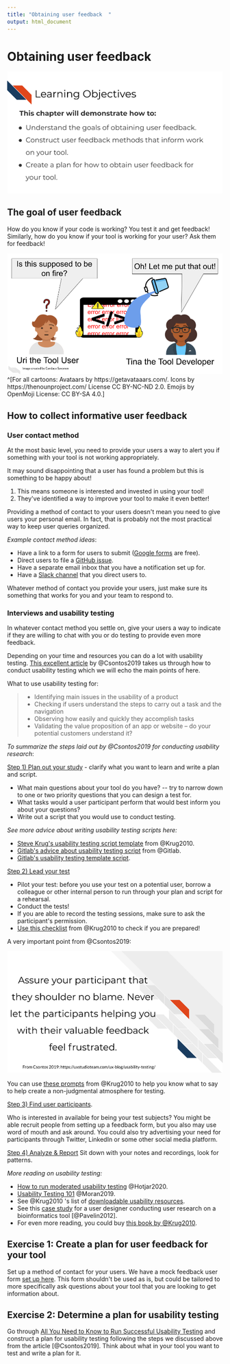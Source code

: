 ```yaml
---
title: "Obtaining user feedback  "
output: html_document
---
```




# Obtaining user feedback

<img src="resources/images/09-user_feedback_files/figure-html//1cd434bkLer_CJ04GzpsZwzeEA9gjc5Ho6QimiHPbyEg_gd422c5de97_0_60.png" title="This chapter will demonstrate how to: Understand the goals of obtaining user feedback. Construct user feedback methods that inform work on your tool. Create a plan for how to obtain user feedback for your tool." alt="This chapter will demonstrate how to: Understand the goals of obtaining user feedback. Construct user feedback methods that inform work on your tool. Create a plan for how to obtain user feedback for your tool."  />

## The goal of user feedback

How do you know if your code is working? You test it and get feedback!
Similarly, how do you know if your tool is working for your user? Ask them for feedback!

<img src="resources/images/09-user_feedback_files/figure-html//1cd434bkLer_CJ04GzpsZwzeEA9gjc5Ho6QimiHPbyEg_gcdcbd8d802_0_173.png" title="Tina the Tool Developer and Uri the Tool User both are looking at Tina’s tool that has “error” written all over it with a warning sign and is on fire. Uri the Tool User says Is this supposed to be on fire? Tina the Tool Developer pours a bucket of water on the fire and says Oh! Let me put that out!" alt="Tina the Tool Developer and Uri the Tool User both are looking at Tina’s tool that has “error” written all over it with a warning sign and is on fire. Uri the Tool User says Is this supposed to be on fire? Tina the Tool Developer pours a bucket of water on the fire and says Oh! Let me put that out!"  />
^[For all cartoons:     
Avataars by https://getavataaars.com/.   
Icons by https://thenounproject.com/ License CC BY-NC-ND 2.0.     
Emojis by OpenMoji License: CC BY-SA 4.0.]

## How to collect informative user feedback

### User contact method

At the most basic level, you need to provide your users a way to alert you if something with your tool is not working appropriately.

It may sound disappointing that a user has found a problem but this is something to be happy about!  

1) This means someone is interested and invested in using your tool!   
2) They've identified a way to improve your tool to make it even better!  

Providing a method of contact to your users doesn't mean you need to give users your personal email. In fact, that is probably not the most practical way to keep user queries organized.

_Example contact method ideas_:

- Have a link to a form for users to submit ([Google forms](https://www.google.com/forms/about/) are free).   
- Direct users to file a [GitHub issue](https://docs.github.com/en/github/managing-your-work-on-github/about-issues).    
- Have a separate email inbox that you have a notification set up for.  
- Have a [Slack channel](https://slack.com/) that you direct users to.  

Whatever method of contact you provide your users, just make sure its something that works for you and your team to respond to.

### Interviews and usability testing

In whatever contact method you settle on, give your users a way to indicate if they are willing to chat with you or do testing to provide even more feedback.

Depending on your time and resources you can do a lot with usability testing. [This excellent article](https://uxstudioteam.com/ux-blog/usability-testing/) by @Csontos2019 takes us through how to conduct usability testing which we will echo the main points of here.

What to use usability testing for:

> - Identifying main issues in the usability of a product
> - Checking if users understand the steps to carry out a task and the navigation
> - Observing how easily and quickly they accomplish tasks
> - Validating the value proposition of an app or website – do your potential customers understand it?

_To summarize the steps laid out by @Csontos2019 for conducting usability research_:

[Step 1) Plan out your study](https://uxstudioteam.com/ux-blog/usability-testing/#Step_1_Plan_your_study) - clarify what you want to learn and write a plan and script.

- What main questions about your tool do you have? -- try to narrow down to one or two priority questions that you can design a test for.  
- What tasks would a user participant perform that would best inform you about your questions?  
- Write out a script that you would use to conduct testing.  

_See more advice about writing usability testing scripts here:_    

- [Steve Krug's usability testing script template](http://sensible.com/downloads/test-script-web.pdf) from @Krug2010.  
- [Gitlab's advice about usability testing script](https://about.gitlab.com/handbook/engineering/ux/ux-research-training/writing-usability-testing-script/) from @Gitlab.  
- [Gitlab's usability testing template script](https://docs.google.com/document/d/1_5Qu2JR9QE5LE6cK4eq9yJs-nXv2rlWWifcjacaiWdI/edit).  
  

[Step 2) Lead your test](https://uxstudioteam.com/ux-blog/usability-testing/#Step_3_Lead_the_test)

- Pilot your test: before you use your test on a potential user, borrow a colleague or other internal person to run through your plan and script for a rehearsal.
- Conduct the tests!
- If you are able to record the testing sessions, make sure to ask the participant's permission.
- [Use this checklist](http://sensible.com/downloads/checklists.pdf) from @Krug2010 to check if you are prepared!

A very important point from @Csontos2019:

<img src="resources/images/09-user_feedback_files/figure-html//1cd434bkLer_CJ04GzpsZwzeEA9gjc5Ho6QimiHPbyEg_gd2cd8e726d_0_5.png" title="Assure your participant that they shoulder no blame. Never let the participants helping you with their valuable feedback feel frustrated." alt="Assure your participant that they shoulder no blame. Never let the participants helping you with their valuable feedback feel frustrated."  />

You can use [these prompts](https://sensible.com/downloads/things-a-therapist-would-say.pdf) from @Krug2010 to help you know what to say to help create a non-judgmental atmosphere for testing.

[Step 3) Find user participants](https://uxstudioteam.com/ux-blog/usability-testing/#Step_2_User_test_participants).

Who is interested in available for being your test subjects? You might be able recruit people from setting up a feedback form, but you also may use word of mouth and ask around. You could also try advertising your need for participants through Twitter, LinkedIn or some other social media platform.

[Step 4) Analyze & Report](https://uxstudioteam.com/ux-blog/usability-testing/#Step_4_Analyze_Report)
Sit down with your notes and recordings, look for patterns.

_More reading on usability testing:_

- [How to run moderated usability testing](https://www.hotjar.com/usability-testing/process-examples/) @Hotjar2020.
- [Usability Testing 101](https://www.nngroup.com/articles/usability-testing-101/) @Moran2019.
- See @Krug2010 's list of [downloadable usability resources](https://sensible.com/download-files/).
- See this [case study](https://journals.plos.org/ploscompbiol/article?id=10.1371/journal.pcbi.1002554) for a user designer conducting user research on a bioinformatics tool [@Pavelin2012].
- For even more reading, you could buy [this book by @Krug2010](https://www.amazon.com/Rocket-Surgery-Made-Easy-Yourself-ebook/dp/B002UXRGNO).

## Exercise 1: Create a plan for user feedback for your tool

Set up a method of contact for your users. We have a mock feedback user form [set up here](https://docs.google.com/forms/d/1erbaH2k8cra0A2GB6W9Da0tqJCT41ZPlCmHXpKRcMLk/edit?usp=sharing). This form shouldn't be used as is, but could be tailored to more specifically ask questions about your tool that you are looking to get information about.

## Exercise 2: Determine a plan for usability testing

Go through [All You Need to Know to Run Successful Usability Testing](https://uxstudioteam.com/ux-blog/usability-testing/) and construct a plan for usability testing following the steps we discussed above from the article [@Csontos2019]. Think about what in your tool you want to test and write a plan for it.
